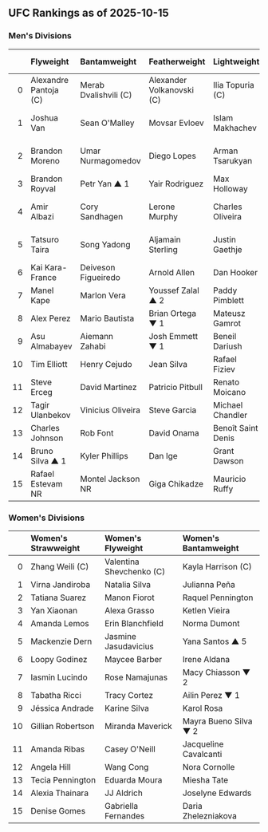 ## UFC Rankings as of 2025-10-15

### Men's Divisions

|    | Flyweight             | Bantamweight          | Featherweight             | Lightweight        | Welterweight             | Middleweight        | Light Heavyweight       | Heavyweight         |
|---:|:----------------------|:----------------------|:--------------------------|:-------------------|:-------------------------|:--------------------|:------------------------|:--------------------|
|  0 | Alexandre Pantoja	(C) | Merab Dvalishvili	(C) | Alexander Volkanovski	(C) | Ilia Topuria	(C)   | Jack Della Maddalena	(C) | Khamzat Chimaev	(C) | Alex Pereira	(C)        | Tom Aspinall	(C)    |
|  1 | Joshua Van            | Sean O'Malley         | Movsar Evloev             | Islam Makhachev    | Belal Muhammad           | Dricus Du Plessis   | Jiří Procházka	▲ 1      | Ciryl Gane          |
|  2 | Brandon Moreno        | Umar Nurmagomedov     | Diego Lopes               | Arman Tsarukyan    | Sean Brady               | Nassourdine Imavov  | Magomed Ankalaev	▼ 1    | Alexander Volkov    |
|  3 | Brandon Royval        | Petr Yan	▲ 1          | Yair Rodriguez            | Max Holloway       | Shavkat Rakhmonov        | Sean Strickland     | Carlos Ulberg           | Sergei Pavlovich    |
|  4 | Amir Albazi           | Cory Sandhagen        | Lerone Murphy             | Charles Oliveira   | Leon Edwards             | Reinier de Ridder   | Jan Błachowicz	▲ 1      | Curtis Blaydes      |
|  5 | Tatsuro Taira         | Song Yadong           | Aljamain Sterling         | Justin Gaethje     | Kamaru Usman             | Israel Adesanya     | Khalil Rountree Jr.	▼ 1 | Jailton Almeida     |
|  6 | Kai Kara-France       | Deiveson Figueiredo   | Arnold Allen              | Dan Hooker         | Ian Machado Garry        | Anthony Hernandez   | Jamahal Hill            | Waldo Cortes Acosta |
|  7 | Manel Kape            | Marlon Vera           | Youssef Zalal	▲ 2         | Paddy Pimblett     | Joaquin Buckley          | Caio Borralho       | Aleksandar Rakić        | Serghei Spivac      |
|  8 | Alex Perez            | Mario Bautista        | Brian Ortega	▼ 1          | Mateusz Gamrot     | Michael Morales          | Robert Whittaker    | Dominick Reyes          | Derrick Lewis       |
|  9 | Asu Almabayev         | Aiemann Zahabi        | Josh Emmett	▼ 1           | Beneil Dariush     | Carlos Prates            | Brendan Allen       | Volkan Oezdemir         | Ante Delija         |
| 10 | Tim Elliott           | Henry Cejudo          | Jean Silva                | Rafael Fiziev      | Colby Covington          | Michael Page        | Azamat Murzakanov       | Marcin Tybura       |
| 11 | Steve Erceg           | David Martinez        | Patricio Pitbull          | Renato Moicano     | Gilbert Burns            | Jared Cannonier     | Bogdan Guskov           | Tai Tuivasa         |
| 12 | Tagir Ulanbekov       | Vinicius Oliveira     | Steve Garcia              | Michael Chandler   | Geoff Neal               | Roman Dolidze       | Johnny Walker           | Shamil Gaziev       |
| 13 | Charles Johnson       | Rob Font              | David Onama               | Benoît Saint Denis | Daniel Rodriguez         | Paulo Costa         | Nikita Krylov           | Mick Parkin         |
| 14 | Bruno Silva	▲ 1       | Kyler Phillips        | Dan Ige                   | Grant Dawson       | Gabriel Bonfim           | Marvin Vettori      | Alonzo Menifield        | Tallison Teixeira   |
| 15 | Rafael Estevam	NR     | Montel Jackson	NR     | Giga Chikadze             | Mauricio Ruffy     | Kevin Holland            | Joe Pyfer	NR        | Zhang Mingyang          | Valter Walker       |

### Women's Divisions

|    | Women's Strawweight   | Women's Flyweight        | Women's Bantamweight   |
|---:|:----------------------|:-------------------------|:-----------------------|
|  0 | Zhang Weili	(C)       | Valentina Shevchenko	(C) | Kayla Harrison	(C)     |
|  1 | Virna Jandiroba       | Natalia Silva            | Julianna Peña          |
|  2 | Tatiana Suarez        | Manon Fiorot             | Raquel Pennington      |
|  3 | Yan Xiaonan           | Alexa Grasso             | Ketlen Vieira          |
|  4 | Amanda Lemos          | Erin Blanchfield         | Norma Dumont           |
|  5 | Mackenzie Dern        | Jasmine Jasudavicius     | Yana Santos	▲ 5        |
|  6 | Loopy Godinez         | Maycee Barber            | Irene Aldana           |
|  7 | Iasmin Lucindo        | Rose Namajunas           | Macy Chiasson	▼ 2      |
|  8 | Tabatha Ricci         | Tracy Cortez             | Ailin Perez	▼ 1        |
|  9 | Jéssica Andrade       | Karine Silva             | Karol Rosa             |
| 10 | Gillian Robertson     | Miranda Maverick         | Mayra Bueno Silva	▼ 2  |
| 11 | Amanda Ribas          | Casey O'Neill            | Jacqueline Cavalcanti  |
| 12 | Angela Hill           | Wang Cong                | Nora Cornolle          |
| 13 | Tecia Pennington      | Eduarda Moura            | Miesha Tate            |
| 14 | Alexia Thainara       | JJ Aldrich               | Joselyne Edwards       |
| 15 | Denise Gomes          | Gabriella Fernandes      | Daria Zhelezniakova    |
